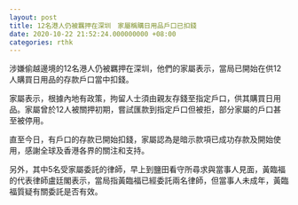 ```yaml
---
layout: post
title: 12名港人仍被羈押在深圳　家屬稱購日用品戶口已扣錢
date: 2020-10-22 21:52:24.000000000 +08:00
categories: rthk
---
```


涉嫌偷越邊境的12名港人仍被羈押在深圳，他們的家屬表示，當局已開始在供12人購買日用品的存款戶口當中扣錢。

家屬表示，根據內地有政策，拘留人士須由親友存錢至指定戶口，供其購買日用品。家屬曾於12人被關押初期，嘗試匯款到指定戶口但被拒，部分家屬的戶口甚至被停用。

直至今日，有戶口的存款已開始扣錢，家屬認為是暗示款項已成功存款及開始使用，感謝全球及香港各界的關注和支持。

另外，其中5名受家屬委託的律師，早上到鹽田看守所尋求與當事人見面，黃臨福的代表律師盧廷閣表示，當局指黃臨福已經委託兩名律師，但當事人未成年，黃臨福質疑有關委託是否有效。
